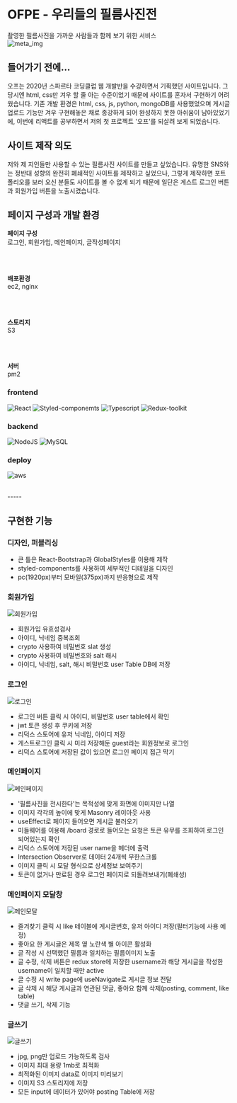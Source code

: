 # OFPE - 우리들의 필름사진전 <br/>
촬영한 필름사진을 가까운 사람들과 함께 보기 위한 서비스
<br/>
![meta_img](https://user-images.githubusercontent.com/69718601/209573415-eb47d746-eb09-4e98-b479-6e4e4dd40ba4.jpg)
## 들어가기 전에...
오프는 2020년 스파르타 코딩클럽 웹 개발반을 수강하면서 기획했던 사이트입니다. 그 당시엔 html, css만 겨우 할 줄 아는 수준이었기 때문에 사이트를 혼자서 구현하기 어려웠습니다. 기존 개발 환경은 html, css, js, python, mongoDB를 사용했었으며 게시글 업로드 기능만 겨우 구현해놓은 채로 종강하게 되어 완성하지 못한 아쉬움이 남아있었기에, 이번에 리액트를 공부하면서 저의 첫 프로젝트 '오프'를 되살려 보게 되었습니다.

## 사이트 제작 의도
저와 제 지인들만 사용할 수 있는 필름사진 사이트를 만들고 싶었습니다. 유명한 SNS와는 정반대 성향의 완전히 폐쇄적인 사이트를 제작하고 싶었으나, 그렇게 제작하면 포트폴리오를 보러 오신 분들도 사이트를 볼 수 없게 되기 때문에 일단은 게스트 로그인 버튼과 회원가입 버튼을 노출시켰습니다.<br/>

## 페이지 구성과 개발 환경

__페이지 구성__ <br/>
로그인, 회원가입, 메인페이지, 글작성페이지

<br/><br/>

__배포환경__<br/>
ec2, nginx

<br/><br/>

__스토리지__<br/>
S3

<br/><br/>

__서버__<br/>
pm2



### frontend
![React](https://img.shields.io/badge/React-20232A?style=for-the-badge&logo=react&logoColor=61DAFB)
![Styled-componemts](https://img.shields.io/badge/styled--components-DB7093?style=for-the-badge&logo=styled-components&logoColor=white)
![Typescript](https://img.shields.io/badge/TypeScript-007ACC?style=for-the-badge&logo=typescript&logoColor=white)
![Redux-toolkit](https://img.shields.io/badge/Redux-593D88?style=for-the-badge&logo=redux&logoColor=white)

### backend
![NodeJS](https://img.shields.io/badge/node.js-6DA55F?style=for-the-badge&logo=node.js&logoColor=white)
![MySQL](https://img.shields.io/badge/MySQL-005C84?style=for-the-badge&logo=mysql&logoColor=white)

### deploy
![aws](https://img.shields.io/badge/Amazon_AWS-FF9900?style=for-the-badge&logo=amazonaws&logoColor=white)

<br/>
-----
<br/>

## 구현한 기능

### 디자인, 퍼블리싱
+ 큰 틀은 React-Bootstrap과 GlobalStyles를 이용해 제작
+ styled-components를 사용하여 세부적인 디테일을 디자인
+ pc(1920px)부터 모바일(375px)까지 반응형으로 제작
  
  
### 회원가입
![회원가입](https://user-images.githubusercontent.com/69718601/209572693-5817c811-3d38-4541-88a1-6b3d1e6a6983.jpg)<br/>
+ 회원가입 유효성검사
+ 아이디, 닉네임 중복조회
+ crypto 사용하여 비밀번호 slat 생성
+ crypto 사용하여 비밀번호와 salt 해시
+ 아이디, 닉네임, salt, 해시 비밀번호 user Table DB에 저장
  
  
### 로그인
![로그인](https://user-images.githubusercontent.com/69718601/209572697-3b7735ac-567c-499d-92dd-efc3c5e3d24f.jpg)<br/>
+ 로그인 버튼 클릭 시 아이디, 비밀번호 user table에서 확인
+ jwt 토큰 생성 후 쿠키에 저장
+ 리덕스 스토어에 유저 닉네임, 아이디 저장
+ 게스트로그인 클릭 시 미리 저장해둔 guest라는 회원정보로 로그인
+ 리덕스 스토어에 저장된 값이 있으면 로그인 페이지 접근 막기
  

### 메인페이지
![메인페이지](https://user-images.githubusercontent.com/69718601/209572704-739adfa6-d0e1-4874-a703-e27da7faebb5.jpg)<br/>
+ '필름사진을 전시한다'는 목적성에 맞게 화면에 이미지만 나열
+ 이미지 각각의 높이에 맞게 Masonry 레이아웃 사용
+ useEffect로 페이지 들어오면 게시글 불러오기
+ 미들웨어를 이용해 /board 경로로 들어오는 요청은 토큰 유무를 조회하여 로그인 되어있는지 확인
+ 리덕스 스토어에 저장된 user name을 헤더에 출력 
+ Intersection Observer로 데이터 24개씩 무한스크롤
+ 이미지 클릭 시 모달 형식으로 상세정보 보여주기
+ 토큰이 없거나 만료된 경우 로그인 페이지로 되돌려보내기(폐쇄성)


### 메인페이지 모달창
![메인모달](https://user-images.githubusercontent.com/69718601/209572710-75605e84-fa9e-4f02-8a23-148213205ef9.jpg)<br/>
+ 즐겨찾기 클릭 시 like 테이블에 게시글번호, 유저 아이디 저장(필터기능에 사용 예정)
+ 좋아요 한 게시글은 제목 옆 노란색 별 아이콘 활성화
+ 글 작성 시 선택했던 필름과 일치하는 필름이미지 노출 
+ 글 수정, 삭제 버튼은 redux store에 저장한 username과 해당 게시글을 작성한 username이 일치할 때만 active
+ 글 수정 시 write page에 useNavigate로 게시글 정보 전달
+ 글 삭제 시 해당 게시글과 연관된 댓글,  좋아요 함께 삭제(posting, comment, like table)
+ 댓글 쓰기, 삭제 기능
  
  
### 글쓰기
![글쓰기](https://user-images.githubusercontent.com/69718601/209572711-9115a6b1-fe41-450e-a15a-ef688073124c.jpg)
+ jpg, png만 업로드 가능하도록 검사
+ 이미지 최대 용량 1mb로 최적화 
+ 최적화된 이미지 data로 이미지 미리보기
+ 이미지 S3 스토리지에 저장
+ 모든 input에 데이터가 있어야 posting Table에 저장

